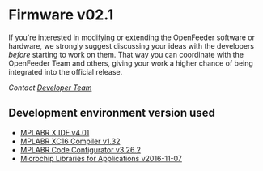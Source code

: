 Firmware v02.1
==============
If you're interested in modifying or extending the OpenFeeder software or hardware, we strongly
suggest discussing your ideas with the developers *before* starting to work on them.
That way you can coordinate with the OpenFeeder Team and others, giving your work a higher chance
of being integrated into the official release.

*Contact [Developer Team](mailto:arnauld.biganzoli@gmail.com,jbtechlab@gmail.com)*


Development environment version used
------------------------------------
- [MPLABR X IDE v4.01](http://www.microchip.com/mplab/mplab-x-ide)
- [MPLABR XC16 Compiler v1.32](http://www.microchip.com/mplab/compilers)
- [MPLABR Code Configurator v3.26.2](http://www.microchip.com/mplab/mplab-code-configurator)
- [Microchip Libraries for Applications v2016-11-07](http://www.microchip.com/mplab/microchip-libraries-for-applications)
